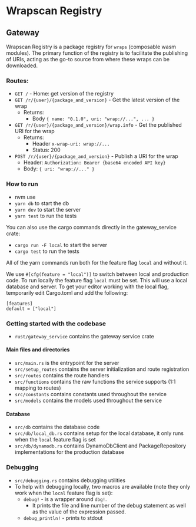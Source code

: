 # Wrapscan Registry

## Gateway

Wrapscan Registry is a package registry for `wraps` (composable wasm modules).
The primary function of the registry is to facilitate the publishing of URIs, acting as the go-to source from where these wraps can be downloaded.

### Routes: 
- `GET /` - Home: get version of the registry
- `GET /r/{user}/{package_and_version}` - Get the latest version of the wrap
  - Returns: 
    - Body `{ name: "0.1.0", uri: "wrap://...", ... }`
- `GET /r/{user}/{package_and_version}/wrap.info` - Get the published URI for the wrap
  - Returns: 
    - Header `x-wrap-uri: wrap://...`
    - Status: 200
- `POST /r/{user}/{package_and_version}` - Publish a URI for the wrap
  - Header: `Authorization: Bearer {base64 encoded API key}`
  - Body: `{ uri: "wrap://..." }`

### How to run
- nvm use
- `yarn db` to start the db
- `yarn dev` to start the server
- `yarn test` to run the tests

You can also use the cargo commands directly in the gateway_service crate:
- `cargo run -F local` to start the server
- `cargo test` to run the tests

All of the yarn commands run both for the feature flag `local` and without it.

We use `#[cfg(feature = "local")]` to switch between local and production code.
To run locally the feature flag `local` must be set. This will use a local database and server.
To get your editor working with the local flag, temporarily edit Cargo.toml and add the following:
```
[features]
default = ["local"]
```

### Getting started with the codebase

- `rust/gateway_service` contains the gateway service crate

#### Main files and directories
- `src/main.rs` is the entrypoint for the server
- `src/setup_routes` contains the server initialization and route registration
- `src/routes` contains the route handlers
- `src/functions` contains the raw functions the service supports (1:1 mapping to routes)
- `src/constants` contains constants used throughout the service
- `src/models` contains the models used throughout the service

#### Database
- `src/db` contains the database code
- `src/db/local_db.rs` contains setup for the local database, it only runs when the `local` feature flag is set
- `src/db/dynamodb.rs` contains DynamoDbClient and PackageRepository implementations for the production database

### Debugging
- `src/debugging.rs` contains debugging utilities
- To help with debugging locally, two macros are available (note they only work when the `local` feature flag is set):
  - `debug!` - is a wrapper around `dbg!`.
    - It prints the file and line number of the debug statement as well as the value of the expression passed.
  - `debug_println!` - prints to stdout